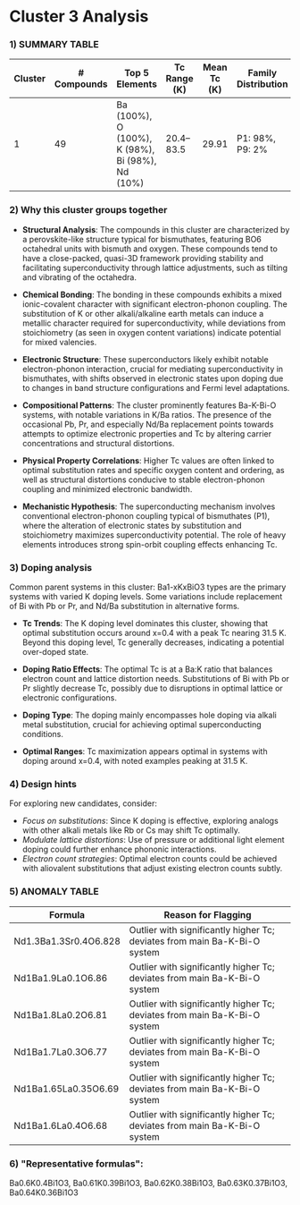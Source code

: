 # Cluster 3 Analysis


### 1) SUMMARY TABLE

| Cluster | # Compounds | Top 5 Elements         | Tc Range (K) | Mean Tc (K) | Family Distribution | Notes                                 |
|---------|-------------|-------------------------------|-------------|-------------|--------------------|---------------------------------------|
| 1       | 49          | Ba (100%), O (100%), K (98%), Bi (98%), Nd (10%) | 20.4–83.5    | 29.91        | P1: 98%, P9: 2%   | Mainly bismuthates; Ba-K-Bi-O system with varied Pb/Pr          |

### 2) Why this cluster groups together

- **Structural Analysis**: The compounds in this cluster are characterized by a perovskite-like structure typical for bismuthates, featuring BO6 octahedral units with bismuth and oxygen. These compounds tend to have a close-packed, quasi-3D framework providing stability and facilitating superconductivity through lattice adjustments, such as tilting and vibrating of the octahedra.

- **Chemical Bonding**: The bonding in these compounds exhibits a mixed ionic-covalent character with significant electron-phonon coupling. The substitution of K or other alkali/alkaline earth metals can induce a metallic character required for superconductivity, while deviations from stoichiometry (as seen in oxygen content variations) indicate potential for mixed valencies.

- **Electronic Structure**: These superconductors likely exhibit notable electron-phonon interaction, crucial for mediating superconductivity in bismuthates, with shifts observed in electronic states upon doping due to changes in band structure configurations and Fermi level adaptations.

- **Compositional Patterns**: The cluster prominently features Ba-K-Bi-O systems, with notable variations in K/Ba ratios. The presence of the occasional Pb, Pr, and especially Nd/Ba replacement points towards attempts to optimize electronic properties and Tc by altering carrier concentrations and structural distortions.

- **Physical Property Correlations**: Higher Tc values are often linked to optimal substitution rates and specific oxygen content and ordering, as well as structural distortions conducive to stable electron-phonon coupling and minimized electronic bandwidth.

- **Mechanistic Hypothesis**: The superconducting mechanism involves conventional electron-phonon coupling typical of bismuthates (P1), where the alteration of electronic states by substitution and stoichiometry maximizes superconductivity potential. The role of heavy elements introduces strong spin-orbit coupling effects enhancing Tc.

### 3) Doping analysis

Common parent systems in this cluster: Ba1-xKxBiO3 types are the primary systems with varied K doping levels. Some variations include replacement of Bi with Pb or Pr, and Nd/Ba substitution in alternative forms.

- **Tc Trends**: The K doping level dominates this cluster, showing that optimal substitution occurs around x=0.4 with a peak Tc nearing 31.5 K. Beyond this doping level, Tc generally decreases, indicating a potential over-doped state.

- **Doping Ratio Effects**: The optimal Tc is at a Ba:K ratio that balances electron count and lattice distortion needs. Substitutions of Bi with Pb or Pr slightly decrease Tc, possibly due to disruptions in optimal lattice or electronic configurations.

- **Doping Type**: The doping mainly encompasses hole doping via alkali metal substitution, crucial for achieving optimal superconducting conditions.

- **Optimal Ranges**: Tc maximization appears optimal in systems with doping around x=0.4, with noted examples peaking at 31.5 K.

### 4) Design hints

For exploring new candidates, consider:
- *Focus on substitutions*: Since K doping is effective, exploring analogs with other alkali metals like Rb or Cs may shift Tc optimally.
- *Modulate lattice distortions*: Use of pressure or additional light element doping could further enhance phononic interactions.
- *Electron count strategies*: Optimal electron counts could be achieved with aliovalent substitutions that adjust existing electron counts subtly.

### 5) ANOMALY TABLE

| Formula | Reason for Flagging       |
|---------|---------------------------|
| Nd1.3Ba1.3Sr0.4O6.828 | Outlier with significantly higher Tc; deviates from main Ba-K-Bi-O system |
| Nd1Ba1.9La0.1O6.86    | Outlier with significantly higher Tc; deviates from main Ba-K-Bi-O system |
| Nd1Ba1.8La0.2O6.81    | Outlier with significantly higher Tc; deviates from main Ba-K-Bi-O system |
| Nd1Ba1.7La0.3O6.77    | Outlier with significantly higher Tc; deviates from main Ba-K-Bi-O system |
| Nd1Ba1.65La0.35O6.69  | Outlier with significantly higher Tc; deviates from main Ba-K-Bi-O system |
| Nd1Ba1.6La0.4O6.68    | Outlier with significantly higher Tc; deviates from main Ba-K-Bi-O system |

### 6) "Representative formulas": 
Ba0.6K0.4Bi1O3, Ba0.61K0.39Bi1O3, Ba0.62K0.38Bi1O3, Ba0.63K0.37Bi1O3, Ba0.64K0.36Bi1O3